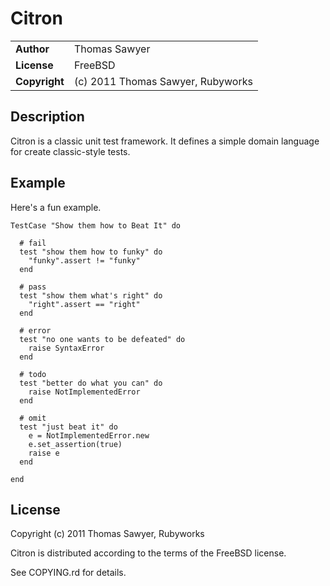 # Citron

<table>
<tr><td><b>Author   </b></td><td>Thomas Sawyer</td></tr>
<tr><td><b>License  </b></td><td>FreeBSD</td></tr>
<tr><td><b>Copyright</b></td><td>(c) 2011 Thomas Sawyer, Rubyworks</td></tr>
</table>

## Description

Citron is a classic unit test framework. It defines a simple
domain language for create classic-style tests.

## Example

Here's a fun example.

    TestCase "Show them how to Beat It" do

      # fail
      test "show them how to funky" do
        "funky".assert != "funky"
      end

      # pass
      test "show them what's right" do
        "right".assert == "right"
      end

      # error
      test "no one wants to be defeated" do
        raise SyntaxError
      end

      # todo
      test "better do what you can" do
        raise NotImplementedError
      end

      # omit
      test "just beat it" do
        e = NotImplementedError.new
        e.set_assertion(true)
        raise e
      end

    end

## License

Copyright (c) 2011 Thomas Sawyer, Rubyworks

Citron is distributed according to the terms of the FreeBSD license.

See COPYING.rd for details.

